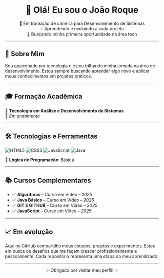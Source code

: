 <h1 align="center">👋 Olá! Eu sou o João Roque</h1>

<p align="center">
🎯 Em transição de carreira para Desenvolvimento de Sistemas <br>
💡 Aprendendo e evoluindo a cada projeto <br>
🚀 Buscando minha primeira oportunidade na área tech
</p>

---

## 🧠 Sobre Mim

Sou apaixonado por tecnologia e estou trilhando minha jornada na área de desenvolvimento. Estou sempre buscando aprender algo novo e aplicar meus conhecimentos em projetos práticos.

---

## 🎓 Formação Acadêmica

📘 **Tecnologia em Análise e Desenvolvimento de Sistemas**  
📍 *Em andamento*

---

## 🛠️ Tecnologias e Ferramentas

![HTML5](https://img.shields.io/badge/HTML5-E34F26?style=for-the-badge&logo=html5&logoColor=white)
![CSS3](https://img.shields.io/badge/CSS3-1572B6?style=for-the-badge&logo=css3&logoColor=white)
![JavaScript](https://img.shields.io/badge/JavaScript-F7DF1E?style=for-the-badge&logo=javascript&logoColor=black)
![Java](https://img.shields.io/badge/Java-ED8B00?style=for-the-badge&logo=java&logoColor=white)

🧩 **Lógica de Programação**: Básica

---

## 📚 Cursos Complementares

- ✅ **Algoritmos** – Curso em Vídeo – *2025*  
- ✅ **Java Básico** – Curso em Vídeo – *2025*
- ✅ **GIT E GITHUB** – Curso em Vídeo – *2025*
- ✅ **JavaScript** – Curso em Vídeo – *2025*
---

## 📈 Em evolução

Aqui no GitHub compartilho meus estudos, projetos e experimentos. Estou em busca de desafios que me façam crescer profissionalmente e pessoalmente. Cada repositório representa uma etapa do meu aprendizado!


---

<p align="center">✨ Obrigado por visitar meu perfil! ✨</p>
